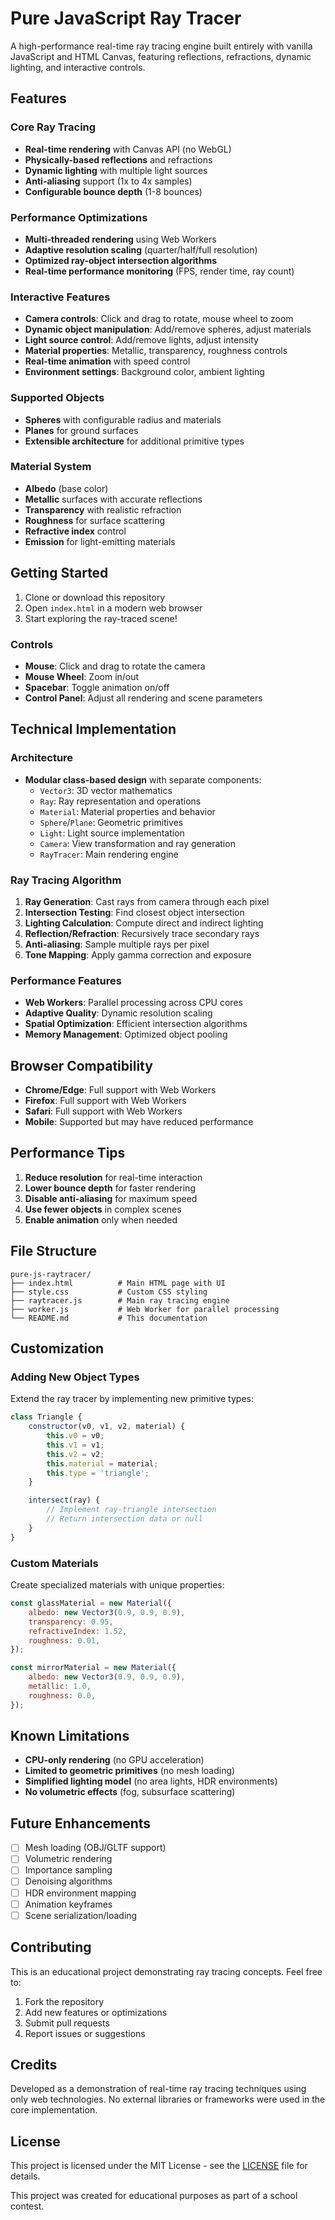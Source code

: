 # Pure JavaScript Ray Tracer

A high-performance real-time ray tracing engine built entirely with vanilla JavaScript and HTML Canvas, featuring reflections, refractions, dynamic lighting, and interactive controls.

## Features

### Core Ray Tracing

- **Real-time rendering** with Canvas API (no WebGL)
- **Physically-based reflections** and refractions
- **Dynamic lighting** with multiple light sources
- **Anti-aliasing** support (1x to 4x samples)
- **Configurable bounce depth** (1-8 bounces)

### Performance Optimizations

- **Multi-threaded rendering** using Web Workers
- **Adaptive resolution scaling** (quarter/half/full resolution)
- **Optimized ray-object intersection algorithms**
- **Real-time performance monitoring** (FPS, render time, ray count)

### Interactive Features

- **Camera controls**: Click and drag to rotate, mouse wheel to zoom
- **Dynamic object manipulation**: Add/remove spheres, adjust materials
- **Light source control**: Add/remove lights, adjust intensity
- **Material properties**: Metallic, transparency, roughness controls
- **Real-time animation** with speed control
- **Environment settings**: Background color, ambient lighting

### Supported Objects

- **Spheres** with configurable radius and materials
- **Planes** for ground surfaces
- **Extensible architecture** for additional primitive types

### Material System

- **Albedo** (base color)
- **Metallic** surfaces with accurate reflections
- **Transparency** with realistic refraction
- **Roughness** for surface scattering
- **Refractive index** control
- **Emission** for light-emitting materials

## Getting Started

1. Clone or download this repository
2. Open `index.html` in a modern web browser
3. Start exploring the ray-traced scene!

### Controls

- **Mouse**: Click and drag to rotate the camera
- **Mouse Wheel**: Zoom in/out
- **Spacebar**: Toggle animation on/off
- **Control Panel**: Adjust all rendering and scene parameters

## Technical Implementation

### Architecture

- **Modular class-based design** with separate components:
  - `Vector3`: 3D vector mathematics
  - `Ray`: Ray representation and operations
  - `Material`: Material properties and behavior
  - `Sphere`/`Plane`: Geometric primitives
  - `Light`: Light source implementation
  - `Camera`: View transformation and ray generation
  - `RayTracer`: Main rendering engine

### Ray Tracing Algorithm

1. **Ray Generation**: Cast rays from camera through each pixel
2. **Intersection Testing**: Find closest object intersection
3. **Lighting Calculation**: Compute direct and indirect lighting
4. **Reflection/Refraction**: Recursively trace secondary rays
5. **Anti-aliasing**: Sample multiple rays per pixel
6. **Tone Mapping**: Apply gamma correction and exposure

### Performance Features

- **Web Workers**: Parallel processing across CPU cores
- **Adaptive Quality**: Dynamic resolution scaling
- **Spatial Optimization**: Efficient intersection algorithms
- **Memory Management**: Optimized object pooling

## Browser Compatibility

- **Chrome/Edge**: Full support with Web Workers
- **Firefox**: Full support with Web Workers
- **Safari**: Full support with Web Workers
- **Mobile**: Supported but may have reduced performance

## Performance Tips

1. **Reduce resolution** for real-time interaction
2. **Lower bounce depth** for faster rendering
3. **Disable anti-aliasing** for maximum speed
4. **Use fewer objects** in complex scenes
5. **Enable animation** only when needed

## File Structure

```
pure-js-raytracer/
├── index.html          # Main HTML page with UI
├── style.css           # Custom CSS styling
├── raytracer.js        # Main ray tracing engine
├── worker.js           # Web Worker for parallel processing
└── README.md           # This documentation
```

## Customization

### Adding New Object Types

Extend the ray tracer by implementing new primitive types:

```javascript
class Triangle {
	constructor(v0, v1, v2, material) {
		this.v0 = v0;
		this.v1 = v1;
		this.v2 = v2;
		this.material = material;
		this.type = 'triangle';
	}

	intersect(ray) {
		// Implement ray-triangle intersection
		// Return intersection data or null
	}
}
```

### Custom Materials

Create specialized materials with unique properties:

```javascript
const glassMaterial = new Material({
	albedo: new Vector3(0.9, 0.9, 0.9),
	transparency: 0.95,
	refractiveIndex: 1.52,
	roughness: 0.01,
});

const mirrorMaterial = new Material({
	albedo: new Vector3(0.9, 0.9, 0.9),
	metallic: 1.0,
	roughness: 0.0,
});
```

## Known Limitations

- **CPU-only rendering** (no GPU acceleration)
- **Limited to geometric primitives** (no mesh loading)
- **Simplified lighting model** (no area lights, HDR environments)
- **No volumetric effects** (fog, subsurface scattering)

## Future Enhancements

- [ ] Mesh loading (OBJ/GLTF support)
- [ ] Volumetric rendering
- [ ] Importance sampling
- [ ] Denoising algorithms
- [ ] HDR environment mapping
- [ ] Animation keyframes
- [ ] Scene serialization/loading

## Contributing

This is an educational project demonstrating ray tracing concepts. Feel free to:

1. Fork the repository
2. Add new features or optimizations
3. Submit pull requests
4. Report issues or suggestions

## Credits

Developed as a demonstration of real-time ray tracing techniques using only web technologies. No external libraries or frameworks were used in the core implementation.

## License

This project is licensed under the MIT License - see the [LICENSE](LICENSE) file for details.

This project was created for educational purposes as part of a school contest.
